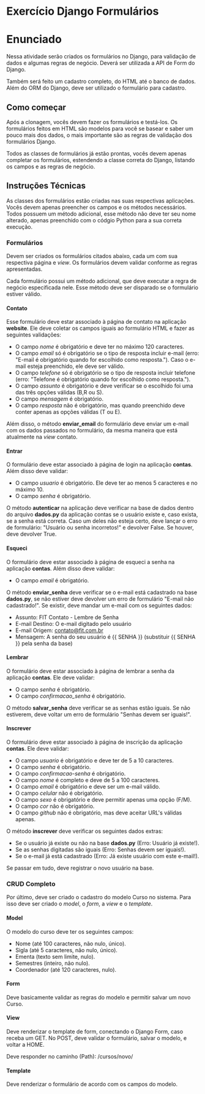 # Exercício Django Formulários

# Enunciado
Nessa atividade serão criados os formulários no Django, para validação de dados e algumas regras de negócio. Deverá ser utilizada a API de Form do Django.

Também será feito um cadastro completo, do HTML até o banco de dados. Além do ORM do Django, deve ser utilizado o formulário para cadastro.

## Como começar
Após a clonagem, vocês devem fazer os formulários e testá-los. Os formulários feitos em HTML são modelos para você se basear e saber um pouco mais dos dados, o mais importante são as regras de validação dos formulários Django.

Todos as classes de formulários já estão prontas, vocês devem apenas completar os formulários, estendendo a classe correta do Django, listando os campos e as regras de negócio.

## Instruções Técnicas

As classes dos formulários estão criadas nas suas respectivas aplicações. Vocês devem apenas preencher os campos e os métodos necessários. Todos possuem um método adicional, esse método não deve ter seu nome alterado, apenas preenchido com o códgio Python para a sua correta execução.

### Formulários

Devem ser criados os formulários citados abaixo, cada um com sua respectiva página e _view_. Os formulários devem validar conforme as regras apresentadas.

Cada formulário possui um método adicional, que deve executar a regra de negócio especificada nele. Esse método deve ser disparado se o formulário estiver válido.

#### Contato

Esse formulário deve estar associado à página de contato na aplicação **website**. Ele deve coletar os campos iguais ao formulário HTML e fazer as seguintes validações:
 
 - O campo _nome_ é obrigatório e deve ter no máximo 120 caracteres.
 - O campo _email_ só é obrigatório se o tipo de resposta incluir e-mail (erro: "E-mail é obrigatório quando for escolhido como resposta."). Caso o e-mail esteja preenchido, ele deve ser válido.
 - O campo _telefone_ só é obrigatório se o tipo de resposta incluir telefone (erro: "Telefone é obrigatório quando for escolhido como resposta.").
 - O campo _assunto_ é obrigatório e deve verificar se o escolhido foi uma das três opções válidas (B,R ou S).
 - O campo _mensagem_ é obrigatório.
 - O campo _resposta_ não é obrigatório, mas quando preenchido deve conter apenas as opções válidas (T ou E).

 Além disso, o método **enviar_email** do formulário deve enviar um e-mail com os dados passados no formulário, da mesma maneira que está atualmente na _view_ contato.

#### Entrar
O formulário deve estar associado à página de login na aplicação **contas**. Além disso deve validar:
 
 - O campo _usuario_ é obrigatório. Ele deve ter ao menos 5 caracteres e no máximo 10.
 - O campo _senha_ é obrigatório.

O método **autenticar** na aplicação deve verificar na base de dados dentro do arquivo **dados.py** da aplicação contas se o usuário existe e, caso exista, se a senha está correta. Caso um deles não esteja certo, deve lançar o erro de formulário: "Usuário ou senha incorretos!" e devolver False. Se houver, deve devolver True.

#### Esqueci
O formulário deve estar associado à página de esqueci a senha na aplicação **contas**. Além disso deve validar:
 
 - O campo _email_ é obrigatório.

O método **enviar_senha** deve verificar se o e-mail está cadastrado na base **dados.py**, se não estiver deve devolver um erro de formulário "E-mail não cadastrado!". Se existir, deve mandar um e-mail com os seguintes dados:
 - Assunto: FIT Contato - Lembre de Senha
 - E-mail Destino: O e-mail digitado pelo usuário
 - E-mail Origem: contato@fit.com.br
 - Mensagem: A senha do seu usuário é {{ SENHA }} (substituir {{ SENHA }} pela senha da base)

 #### Lembrar

 O formulário deve estar associado à página de lembrar a senha da aplicação **contas**. Ele deve validar:

 - O campo _senha_ é obrigatório.
 - O campo _confirmacao_senha_ é obrigatório.

O método **salvar_senha** deve verificar se as senhas estão iguais. Se não estiverem, deve voltar um erro de formulário "Senhas devem ser iguais!".

#### Inscrever
 O formulário deve estar associado à página de inscrição da aplicação **contas**. Ele deve validar:
 - O campo _usuario_ é obrigatório e deve ter de 5 a 10 caracteres.
 - O campo _senha_ é obrigatório.
 - O campo _confirmacao-senha_ é obrigatório.
 - O campo _nome_ é completo e deve de 5 a 100 caracteres.
 - O campo _email_ é obrigatório e deve ser um e-mail válido.
 - O campo _celular_ não é obrigatório.
 - O campo _sexo_ é obrigatório e deve permitir apenas uma opção (F/M).
 - O campo _cor_ não é obrigatório.
 - O campo _github_ não é obrigatório, mas deve aceitar URL's válidas apenas.

O método **inscrever** deve verificar os seguintes dados extras:
 - Se o usuário já existe ou não na base **dados.py** (Erro: Usuário já existe!).
 - Se as senhas digitadas são iguais (Erro: Senhas devem ser iguais!).
 - Se o e-mail já está cadastrado (Erro: Já existe usuário com este e-mail!).

Se passar em tudo, deve registrar o novo usuário na base.

### CRUD Completo

Por último, deve ser criado o cadastro do modelo Curso no sistema. Para isso deve ser criado o _model_, o _form_, a _view_ e o _template_.

#### Model

O modelo do curso deve ter os seguintes campos:
 - Nome (até 100 caracteres, não nulo, único).
 - Sigla (até 5 caracteres, não nulo, único).
 - Ementa (texto sem limite, nulo).
 - Semestres (inteiro, não nulo).
 - Coordenador (até 120 caracteres, nulo).

#### Form

Deve basicamente validar as regras do modelo e permitir salvar um novo Curso.

#### View

Deve renderizar o template de form, conectando o Django Form, caso receba um GET. No POST, deve validar o formulário, salvar o modelo, e voltar a HOME.

Deve responder no caminho (Path): /cursos/novo/

#### Template

Deve renderizar o formulário de acordo com os campos do modelo.